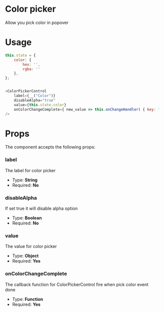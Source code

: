 # Color picker
Allow you pick color in popover

# Usage
```js
this.state = {
	color: {
		hex: '',
		rgba: ''
	},
};


<ColorPickerControl 
	label={__("Color")} 
	disableAlpha="true" 
	value={this.state.color} 
	onColorChangeComplete={ new_value => this.onChangeHandler( { key: "color", value : new_value} ) } 
/>
```

# Props
The component accepts the following props:
### label
The label for color picker
* Type: **String**
* Required: **No**

### disableAlpha
If set true it will disable alpha option
* Type: **Boolean**
* Required: **No**

### value
The value for color picker
* Type: **Object**
* Required: **Yes**

### onColorChangeComplete
The callback function for ColorPickerControl fire when pick color event done
* Type: **Function**
* Required: **Yes**
